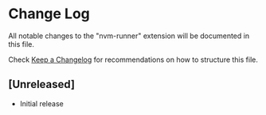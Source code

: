 # Change Log

All notable changes to the "nvm-runner" extension will be documented in this file.

Check [Keep a Changelog](http://keepachangelog.com/) for recommendations on how to structure this file.

## [Unreleased]

- Initial release